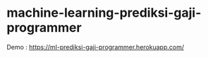 ﻿# machine-learning-prediksi-gaji-programmer
Demo :
https://ml-prediksi-gaji-programmer.herokuapp.com/
